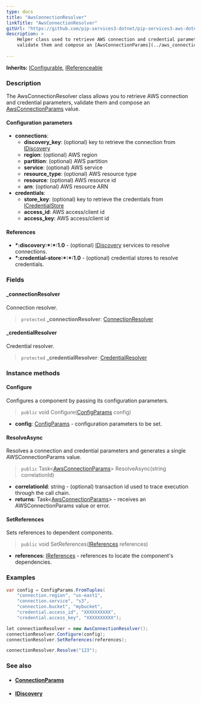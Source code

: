 ```yaml
---
type: docs
title: "AwsConnectionResolver"
linkTitle: "AwsConnectionResolver"
gitUrl: "https://github.com/pip-services3-dotnet/pip-services3-aws-dotnet"
description: >
    Helper class used to retrieve AWS connection and credential parameters,
    validate them and compose an [AwsConnectionParams](../aws_connection_params) value.
 
---
```


**Inherits:** [IConfigurable](../../../commons/config/iconfigurable), [IReferenceable](../../../commons/refer/ireferenceable)

### Description

The AwsConnectionResolver class allows you to retrieve AWS connection and credential parameters, validate them and compose an [AwsConnectionParams](../aws_connection_params) value.


#### Configuration parameters

- **connections**:                   
    - **discovery_key**: (optional) key to retrieve the connection from [IDiscovery](../../../components/connect/idiscovery)
    - **region**: (optional) AWS region
    - **partition**: (optional) AWS partition
    - **service**: (optional) AWS service
    - **resource_type**: (optional) AWS resource type
    - **resource**: (optional) AWS resource id
    - **arn**: (optional) AWS resource ARN
- **credentials**:    
    - **store_key**: (optional) key to retrieve the credentials from [ICredentialStore](../../../components/auth/icredential_store)
    - **access_id**: AWS access/client id
    - **access_key**: AWS access/client id

#### References
- **\*:discovery:\*:\*:1.0** - (optional) [IDiscovery](../../../components/connect/idiscovery) services to resolve connections.
- **\*:credential-store:\*:\*:1.0** - (optional) credential stores to resolve credentials.

### Fields

<span class="hide-title-link">

#### _connectionResolver
Connection resolver.
> `protected` **_connectionResolver**: [ConnectionResolver](../../../components/connect/connection_resolver)

#### _credentialResolver
Credential resolver.
> `protected` **_credentialResolver**: [CredentialResolver](../../../components/auth/credential_resolver)

</span>

### Instance methods

#### Configure
Configures a component by passing its configuration parameters.

> `public` void Configure([ConfigParams](../../../commons/config/config_params) config)

- **config**: [ConfigParams](../../../commons/config/config_params) - configuration parameters to be set.

#### ResolveAsync
Resolves a connection and credential parameters and generates a single
AWSConnectionParams value.

> `public` Task<[AwsConnectionParams](../aws_connection_params)> ResolveAsync(string correlationId)

- **correlationId**: string - (optional) transaction id used to trace execution through the call chain. 
- **returns**: Task<[AwsConnectionParams](../aws_connection_params)> - receives an AWSConnectionParams value or error.

#### SetReferences
Sets references to dependent components.

> `public` void SetReferences([IReferences](../../../commons/refer/ireferences) references)

- **references**: [IReferences](../../../commons/refer/ireferences) - references to locate the component's dependencies.



### Examples

```cs
var config = ConfigParams.FromTuples(
    "connection.region", "us-east1",
    "connection.service", "s3",
    "connection.bucket", "mybucket",
    "credential.access_id", "XXXXXXXXXX",
    "credential.access_key", "XXXXXXXXXX");

let connectionResolver = new AwsConnectionResolver();
connectionResolver.Configure(config);
connectionResolver.SetReferences(references);

connectionResolver.Resolve("123");
```

### See also
- #### [ConnectionParams](../../../components/connect/connection_params)
- #### [IDiscovery](../../../components/connect/idiscovery)

